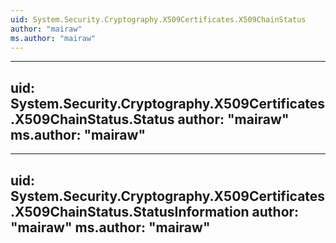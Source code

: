```yaml
---
uid: System.Security.Cryptography.X509Certificates.X509ChainStatus
author: "mairaw"
ms.author: "mairaw"
---
```


---
uid: System.Security.Cryptography.X509Certificates.X509ChainStatus.Status
author: "mairaw"
ms.author: "mairaw"
---

---
uid: System.Security.Cryptography.X509Certificates.X509ChainStatus.StatusInformation
author: "mairaw"
ms.author: "mairaw"
---
